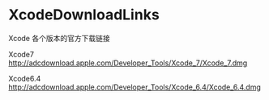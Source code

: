 # XcodeDownloadLinks
Xcode 各个版本的官方下载链接

Xcode7      http://adcdownload.apple.com/Developer_Tools/Xcode_7/Xcode_7.dmg

Xcode6.4    http://adcdownload.apple.com/Developer_Tools/Xcode_6.4/Xcode_6.4.dmg
